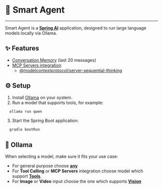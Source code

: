 # 🧠 Smart Agent

---

Smart Agent is a [**Spring AI**](https://spring.io/projects/spring-ai) application, designed to run large language models locally via Ollama.

## ✨ Features

- [Conversation Memory](https://docs.spring.io/spring-ai/reference/api/chat-memory.html#_message_window_chat_memory) (last 20 messages)
- [MCP Servers integration](https://docs.spring.io/spring-ai/reference/api/mcp/mcp-client-boot-starter-docs.html)
  - [@modelcontextprotocol/server-sequential-thinking](https://github.com/modelcontextprotocol/servers/tree/main/src/sequentialthinking)

## ⚙️ Setup

1. Install [Ollama](https://ollama.com/download) on your system.
2. Run a model that supports tools, for example:
```bash
  ollama run qwen
```
3. Start the Spring Boot application:
```bash
  gradle bootRun
```

## 🦙 Ollama

When selecting a model, make sure it fits your use case:

- For general purpose choose [**any**](https://ollama.com/search)
- For **Tool Calling** or **MCP Servers** integration choose model which support [**Tools**](https://ollama.com/search?c=tools).
- For **Image** or **Video** input choose the one which supports [**Vision**](https://ollama.com/search?c=vision)
